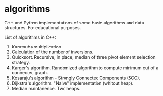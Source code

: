 # algorithms
C++ and Python implementations of some basic algorithms and data structures. For educational purposes.

List of algorithms in C++:

1) Karatsuba multiplication.
2) Calculation of the number of inversions.
3) Quicksort. Recursive, in place, median of three pivot element selection strategy.
4) Karger's algorithm. Randomized algorithm to compute minimum cut of a connected graph.
5) Kosaraju's algorithm - Strongly Connected Components (SCC).
6) Dijkstra's algorithm. "Naive" implementation (whitout heap).
7) Median maintanence. Two heaps.
